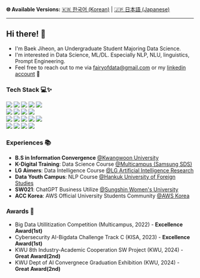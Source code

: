 **🌐 Available Versions:**  [🇰🇷 한국어 (Korean)](./README_KR.md) | [🇯🇵 日本語 (Japanese)](./README_JP.md)  

---

## Hi there! 🤗

  - I'm Baek Jiheon, an Undergraduate Student Majoring Data Science.
  - I'm interested in Data Science, ML/DL. Especially NLP, NLU, linguistics, Prompt Engineering.
  - Feel free to reach out to me via fairyofdata@gmail.com or my [linkedin account](https://www.linkedin.com/in/hjbaek/)  📧

### Tech Stack 💻✨
<p>
  <img src="https://img.shields.io/badge/Colab-F9AB00?style=for-the-badge&logo=googlecolab&color=525252">
  <img src="https://img.shields.io/badge/python-3670A0?style=for-the-badge&logo=python&logoColor=ffdd54">  
  <img src="https://img.shields.io/badge/pandas-%23150458.svg?style=for-the-badge&logo=pandas&logoColor=white">
  <img src="https://img.shields.io/badge/numpy-%23013243.svg?style=for-the-badge&logo=numpy&logoColor=white">
  <img src="https://img.shields.io/badge/Matplotlib-%23ffffff.svg?style=for-the-badge&logo=Matplotlib&logoColor=black">
  <br>
  <img src="https://img.shields.io/badge/scikit--learn-%23F7931E.svg?style=for-the-badge&logo=scikit-learn&logoColor=white">
  <img src="https://img.shields.io/badge/PyTorch-%23EE4C2C.svg?style=for-the-badge&logo=PyTorch&logoColor=white">
  <img src="https://img.shields.io/badge/-HuggingFace-FDEE21?style=for-the-badge&logo=HuggingFace&logoColor=black">
  <img src="https://img.shields.io/badge/OpenAI API-74aa9c?style=for-the-badge&logo=openai&logoColor=white">
  <br>
  <img src="https://img.shields.io/badge/pycharm-143?style=for-the-badge&logo=pycharm&logoColor=black&color=black&labelColor=green">
  <img src="https://img.shields.io/badge/-selenium-%43B02A?style=for-the-badge&logo=selenium&logoColor=white">
  <img src="https://img.shields.io/badge/flask-%23000.svg?style=for-the-badge&logo=flask&logoColor=white">
  <img src="https://img.shields.io/badge/streamlit%20-%23FF0000.svg?style=for-the-badge&logo=streamlit&logoColor=white">
  <img src="https://img.shields.io/badge/MongoDB-%234ea94b.svg?style=for-the-badge&logo=mongodb&logoColor=white">
  <br>
  <img src="https://img.shields.io/badge/Visual%20Studio%20Code-0078d7.svg?style=for-the-badge&logo=visual-studio-code&logoColor=white">
  <img src="https://img.shields.io/badge/javascript-%23323330.svg?style=for-the-badge&logo=javascript&logoColor=%23F7DF1E">
  <img src="https://img.shields.io/badge/node.js-6DA55F?style=for-the-badge&logo=node.js&logoColor=white">
  <img src="https://img.shields.io/badge/bootstrap-%238511FA.svg?style=for-the-badge&logo=bootstrap&logoColor=white">
  <br>
</p>

### Experiences 📚
- **B.S in Information Convergence** [@Kwangwoon University](https://ic.kw.ac.kr:501/program/process.php)
- **K-Digital Training**: Data Science Course [@Multicampus (Samsung SDS)](https://www.multicampus.com/em/enrolment/courseDetai?p_menu=NzUjU1VC&p_gubun=Qw==&corsCd=FA00NM)
- **LG Aimers**: Data Intelligence Course [@LG Artificial Intelligence Research](https://lgresearch.ai/news/view?seq=488)
- **Data Youth Campus**: NLP Course [@Hankuk University of Foreign Studies](https://ime.hufs.ac.kr/bbs/ime/509/71087/artclView.do)  
- **SW021**: ChatGPT Business Utilize [@Sungshin Women's University](https://m.dhnews.co.kr/news/view/1065594826213812)
- **ACC Korea**: AWS Official University Students Community [@AWS Korea](https://www.awscloudclubs.kr/) 

### Awards 🌟
- Big Data Utillitization Competition (Multicampus, 2022) - **Excellence Award(1st)**
- Cybersecurity AI-Bigdata Challenge Track C (KISA, 2023) - **Excellence Award(1st)**
- KWU 8th Industry-Academic Cooperation SW Project (KWU, 2024) - **Great Award(2nd)**
- KWU Dept of AI Convergnece Graduation Exhibition (KWU, 2024) - **Great Award(2nd)**

<!-- 
![Top Languages](https://github-readme-stats.vercel.app/api/top-langs/?username=fairyofdata&layout=compact&langs_count=10)
--!>
